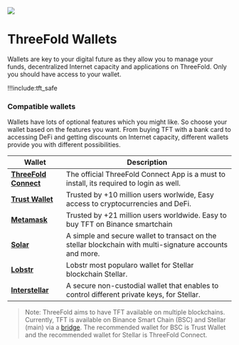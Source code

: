 
![](img/tokenintrohome.jpg)

# ThreeFold Wallets

Wallets are key to your digital future as they allow you to manage your funds, decentralized Internet capacity and applications on ThreeFold. Only you should have access to your wallet.

!!!include:tft_safe

### Compatible wallets 

Wallets have lots of optional features which you might like. So choose your wallet based on the features you want. From buying TFT with a bank card to accessing DeFi and getting discounts on Internet capacity, different wallets provide you with different possibilities. 

| Wallet                                     | Description                                                                                              |
| ------------------------------------------ | -------------------------------------------------------------------------------------------------------- |
| [**ThreeFold Connect**](threefold_connect) | The official ThreeFold Connect App is a must to install, its required to login as well.                  |
| [**Trust Wallet**](tft_bsc_trustwallet)    | Trusted by +10 million users worlwide, Easy access to cryptocurrencies and DeFi.                         |
| [**Metamask**](tft_bsc_metamask)           | Trusted by +21 million users worldwide. Easy to buy TFT on Binance smartchain                            |
| [**Solar**](solar_wallet)                  | A simple and secure wallet to transact on the stellar blockchain with multi-signature accounts and more. |
| [**Lobstr**](lobstr_wallet)                | Lobstr most popularo wallet for Stellar blockchain Stellar.                                              |
| [**Interstellar**](tft_interstellar)       | A secure non-custodial wallet that enables to control different private keys, for Stellar.               |


> Note: ThreeFold aims to have TFT available on multiple blockchains. Currently, TFT is available on Binance Smart Chain (BSC) and Stellar (main) via a [bridge](tft_bsc_bridge). The recommended wallet for BSC is Trust Wallet and the recommended wallet for Stellar is ThreeFold Connect. 



